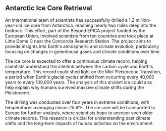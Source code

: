 ## Antarctic Ice Core Retrieval

An international team of scientists has successfully drilled a 1.2 million-year-old ice core from
Antarctica, reaching nearly two miles deep into the bedrock. This effort, part of the Beyond EPICA
project funded by the European Union, involved scientists from ten countries and took place at
Little Dome C near the Concordia Research Station. The project aims to provide insights into Earth's
atmospheric and climate evolution, particularly focusing on changes in greenhouse gases and climate
conditions over time.

The ice core is expected to offer a continuous climate record, helping scientists understand the
interlink between the carbon cycle and Earth's temperature. This record could shed light on the
Mid-Pleistocene Transition, a period when Earth's glacial cycles shifted from occurring every 40,000
years to every 100,000 years. The analysis of this ancient ice could also help explain why humans
survived massive climate shifts during the Pleistocene.

The drilling was conducted over four years in extreme conditions, with temperatures averaging
minus-25.6°F. The ice core will be transported to Europe for further analysis, where scientists hope
to uncover even older climate records. This research is crucial for understanding past climate
shifts and the long-term impacts of human activities on the environment.
